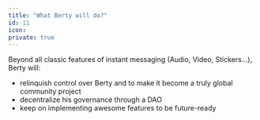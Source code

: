 ```yaml
---
title: "What Berty will do?"
id: 11
icon:
private: true
---
```


Beyond all classic features of instant messaging (Audio, Video, Stickers...), Berty will:

- relinquish control over Berty and to make it become a truly global community project
- decentralize his governance through a DAO
- keep on implementing awesome features to be future-ready
